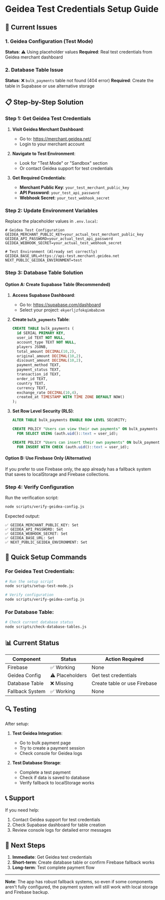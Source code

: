 # Geidea Test Credentials Setup Guide

## 🔧 Current Issues

### 1. Geidea Configuration (Test Mode)
**Status**: ⚠️ Using placeholder values
**Required**: Real test credentials from Geidea merchant dashboard

### 2. Database Table Issue
**Status**: ❌ `bulk_payments` table not found (404 error)
**Required**: Create the table in Supabase or use alternative storage

## 📋 Step-by-Step Solution

### Step 1: Get Geidea Test Credentials

1. **Visit Geidea Merchant Dashboard**:
   - Go to: https://merchant.geidea.net/
   - Login to your merchant account

2. **Navigate to Test Environment**:
   - Look for "Test Mode" or "Sandbox" section
   - Or contact Geidea support for test credentials

3. **Get Required Credentials**:
   - **Merchant Public Key**: `your_test_merchant_public_key`
   - **API Password**: `your_test_api_password`
   - **Webhook Secret**: `your_test_webhook_secret`

### Step 2: Update Environment Variables

Replace the placeholder values in `.env.local`:

```env
# Geidea Test Configuration
GEIDEA_MERCHANT_PUBLIC_KEY=your_actual_test_merchant_public_key
GEIDEA_API_PASSWORD=your_actual_test_api_password
GEIDEA_WEBHOOK_SECRET=your_actual_test_webhook_secret

# Test Environment (Already set correctly)
GEIDEA_BASE_URL=https://api-test.merchant.geidea.net
NEXT_PUBLIC_GEIDEA_ENVIRONMENT=test
```

### Step 3: Database Table Solution

#### Option A: Create Supabase Table (Recommended)

1. **Access Supabase Dashboard**:
   - Go to: https://supabase.com/dashboard
   - Select your project: `ekyerljzfokqimbabzxm`

2. **Create `bulk_payments` Table**:
   ```sql
   CREATE TABLE bulk_payments (
     id SERIAL PRIMARY KEY,
     user_id TEXT NOT NULL,
     account_type TEXT NOT NULL,
     players JSONB,
     total_amount DECIMAL(10,2),
     original_amount DECIMAL(10,2),
     discount_amount DECIMAL(10,2),
     payment_method TEXT,
     payment_status TEXT,
     transaction_id TEXT,
     order_id TEXT,
     country TEXT,
     currency TEXT,
     exchange_rate DECIMAL(10,4),
     created_at TIMESTAMP WITH TIME ZONE DEFAULT NOW()
   );
   ```

3. **Set Row Level Security (RLS)**:
   ```sql
   ALTER TABLE bulk_payments ENABLE ROW LEVEL SECURITY;
   
   CREATE POLICY "Users can view their own payments" ON bulk_payments
     FOR SELECT USING (auth.uid()::text = user_id);
   
   CREATE POLICY "Users can insert their own payments" ON bulk_payments
     FOR INSERT WITH CHECK (auth.uid()::text = user_id);
   ```

#### Option B: Use Firebase Only (Alternative)

If you prefer to use Firebase only, the app already has a fallback system that saves to localStorage and Firebase collections.

### Step 4: Verify Configuration

Run the verification script:
```bash
node scripts/verify-geidea-config.js
```

Expected output:
```
✅ GEIDEA_MERCHANT_PUBLIC_KEY: Set
✅ GEIDEA_API_PASSWORD: Set  
✅ GEIDEA_WEBHOOK_SECRET: Set
✅ GEIDEA_BASE_URL: Set
✅ NEXT_PUBLIC_GEIDEA_ENVIRONMENT: Set
```

## 🚀 Quick Setup Commands

### For Geidea Test Credentials:
```bash
# Run the setup script
node scripts/setup-test-mode.js

# Verify configuration
node scripts/verify-geidea-config.js
```

### For Database Table:
```bash
# Check current database status
node scripts/check-database-tables.js
```

## 📊 Current Status

| Component | Status | Action Required |
|-----------|--------|----------------|
| Firebase | ✅ Working | None |
| Geidea Config | ⚠️ Placeholders | Get test credentials |
| Database Table | ❌ Missing | Create table or use Firebase |
| Fallback System | ✅ Working | None |

## 🔍 Testing

After setup:

1. **Test Geidea Integration**:
   - Go to bulk payment page
   - Try to create a payment session
   - Check console for Geidea logs

2. **Test Database Storage**:
   - Complete a test payment
   - Check if data is saved to database
   - Verify fallback to localStorage works

## 📞 Support

If you need help:
1. Contact Geidea support for test credentials
2. Check Supabase dashboard for table creation
3. Review console logs for detailed error messages

## 🎯 Next Steps

1. **Immediate**: Get Geidea test credentials
2. **Short-term**: Create database table or confirm Firebase fallback works
3. **Long-term**: Test complete payment flow

---

**Note**: The app has robust fallback systems, so even if some components aren't fully configured, the payment system will still work with local storage and Firebase backup. 
